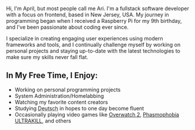 Hi, I'm April, but most people call me Ari. I'm a fullstack software developer with a focus on frontend, based in New Jersey, USA. My journey in programming began when I received a Raspberry Pi for my 9th birthday, and I've been passionate about coding ever since.

I specialize in creating engaging user experiences using modern frameworks and tools, and I continually challenge myself by working on personal projects and staying up-to-date with the latest technologies to make sure my skills never fall flat.

<!--
  Try to avoid anything other than H2 here,
  it fucks with accessibility
-->

## In My Free Time, I Enjoy:

- Working on personal programming projects
- System Administration/Homelabbing
- Watching my favorite content creators
- Studying <abbr title="German">Deutsch</abbr> in hopes to one day become fluent
- Occasionally playing video games like
  [Overwatch 2](https://overwatch.blizzard.com/),
  [Phasmophobia](https://store.steampowered.com/app/739630/Phasmophobia/)
  [ULTRAKILL](https://store.steampowered.com/app/1229490/ULTRAKILL/),
  and others
